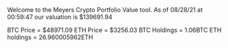 Welcome to the Meyers Crypto Portfolio Value tool. 
As of 08/28/21 at 00:59:47 our valuation is $139691.94 

BTC Price = $48971.09
 ETH Price = $3256.03
BTC Holdings = 1.06BTC
 ETH holdings = 26.960005962ETH 
